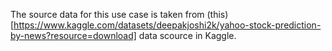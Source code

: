 The source data for this use case is taken from (this)[https://www.kaggle.com/datasets/deepakjoshi2k/yahoo-stock-prediction-by-news?resource=download] data scource in Kaggle.
